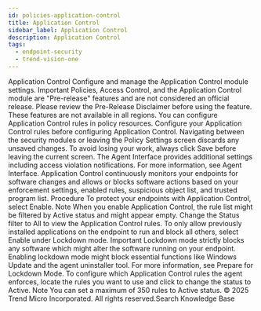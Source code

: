 ```yaml
---
id: policies-application-control
title: Application Control
sidebar_label: Application Control
description: Application Control
tags:
  - endpoint-security
  - trend-vision-one
---
```


 Application Control Configure and manage the Application Control module settings. Important Policies, Access Control, and the Application Control module are "Pre-release" features and are not considered an official release. Please review the Pre-Release Disclaimer before using the feature. These features are not available in all regions. You can configure Application Control rules in policy resources. Configure your Application Control rules before configuring Application Control. Navigating between the security modules or leaving the Policy Settings screen discards any unsaved changes. To avoid losing your work, always click Save before leaving the current screen. The Agent Interface provides additional settings including access violation notifications. For more information, see Agent Interface. Application Control continuously monitors your endpoints for software changes and allows or blocks software actions based on your enforcement settings, enabled rules, suspicious object list, and trusted program list. Procedure To protect your endpoints with Application Control, select Enable. Note When you enable Application Control, the rule list might be filtered by Active status and might appear empty. Change the Status filter to All to view the Application Control rules. To only allow previously installed applications on the endpoint to run and block all others, select Enable under Lockdown mode. Important Lockdown mode strictly blocks any software which might alter the software running on your endpoint. Enabling lockdown mode might block essential functions like Windows Update and the agent uninstaller tool. For more information, see Prepare for Lockdown Mode. To configure which Application Control rules the agent enforces, locate the rules you want to use and click to change the status to Active. Note You can set a maximum of 350 rules to Active status. © 2025 Trend Micro Incorporated. All rights reserved.Search Knowledge Base